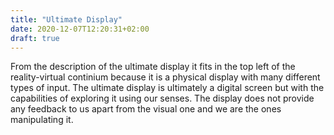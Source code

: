 ```yaml
---
title: "Ultimate Display"
date: 2020-12-07T12:20:31+02:00
draft: true
---
```


From the description of the ultimate display it fits in the top left of the reality-virtual continium  because it is a physical display with many different types of input.
The ultimate display is ultimately a digital screen but with the capabilities of exploring it using our senses.
The display does not provide any feedback to us apart from the visual one and we are the ones manipulating it.